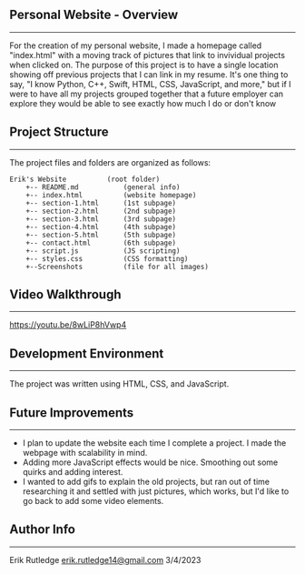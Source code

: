 ## Personal Website - Overview
---
For the creation of my personal website, I made a homepage called "index.html" with a moving track of pictures that link to invividual projects when clicked on. The purpose of this project is to have a single location showing off previous projects that I can link in my resume. It's one thing to say, "I know Python, C++, Swift, HTML, CSS, JavaScript, and more," but if I were to have all my projects grouped together that a future employer can explore they would be able to see exactly how much I do or don't know 


## Project Structure 
---
The project files and folders are organized as follows:
```
Erik's Website          (root folder)
    +-- README.md           (general info)
    +-- index.html          (website homepage)
    +-- section-1.html      (1st subpage)
    +-- section-2.html      (2nd subpage)
    +-- section-3.html      (3rd subpage)
    +-- section-4.html      (4th subpage)
    +-- section-5.html      (5th subpage)
    +-- contact.html        (6th subpage)
    +-- script.js           (JS scripting)
    +-- styles.css          (CSS formatting)
    +--Screenshots          (file for all images)
```

## Video Walkthrough
---
https://youtu.be/8wLiP8hVwp4


## Development Environment
---
The project was written using HTML, CSS, and JavaScript.

## Future Improvements
---
- I plan to update the website each time I complete a project. I made the webpage with scalability in mind.
- Adding more JavaScript effects would be nice. Smoothing out some quirks and adding interest.
- I wanted to add gifs to explain the old projects, but ran out of time researching it and settled with just pictures, which works, but I'd like to go back to add some video elements.  

## Author Info
---
Erik Rutledge 
erik.rutledge14@gmail.com 
3/4/2023 